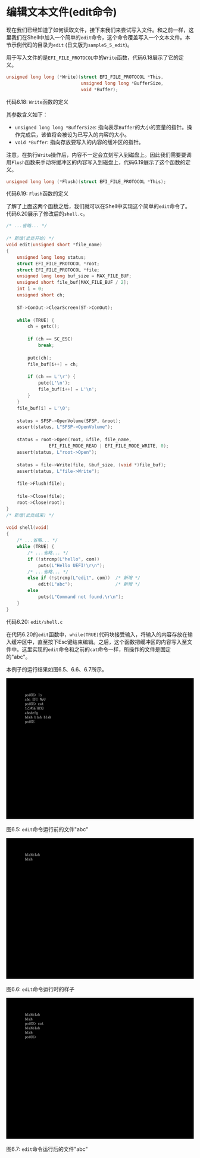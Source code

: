 # 编辑文本文件(edit命令)

现在我们已经知道了如何读取文件，接下来我们来尝试写入文件。和之前一样，这里我们在Shell中加入一个简单的`edit`命令，这个命令覆盖写入一个文本文件。本节示例代码的目录为`edit` (日文版为`sample5_5_edit`)。

用于写入文件的是`EFI_FILE_PROTOCOL`中的`Write`函数，代码6.18展示了它的定义。

```c
unsigned long long (*Write)(struct EFI_FILE_PROTOCOL *This,
                            unsigned long long *BufferSize,
                            void *Buffer);
```

代码6.18: `Write`函数的定义

其参数含义如下：

* `unsigned long long *BufferSize`: 指向表示`Buffer`的大小的变量的指针。操作完成后，该值将会被设为已写入的内容的大小。
* `void *Buffer`: 指向存放要写入的内容的缓冲区的指针。

注意，在执行`Write`操作后，内容不一定会立刻写入到磁盘上。因此我们需要要调用`Flush`函数来手动将缓冲区的内容写入到磁盘上，代码6.19展示了这个函数的定义。

```c
unsigned long long (*Flush)(struct EFI_FILE_PROTOCOL *This);
```

代码6.19: `Flush`函数的定义

了解了上面这两个函数之后，我们就可以在Shell中实现这个简单的`edit`命令了。代码6.20展示了修改后的`shell.c`。

```c
/* ...省略... */

/* 新增(此处开始) */
void edit(unsigned short *file_name)
{
    unsigned long long status;
    struct EFI_FILE_PROTOCOL *root;
    struct EFI_FILE_PROTOCOL *file;
    unsigned long long buf_size = MAX_FILE_BUF;
    unsigned short file_buf[MAX_FILE_BUF / 2];
    int i = 0;
    unsigned short ch;

    ST->ConOut->ClearScreen(ST->ConOut);

    while (TRUE) {
        ch = getc();

        if (ch == SC_ESC)
            break;

        putc(ch);
        file_buf[i++] = ch;

        if (ch == L'\r') {
            putc(L'\n');
            file_buf[i++] = L'\n';
        }
    }
    file_buf[i] = L'\0';

    status = SFSP->OpenVolume(SFSP, &root);
    assert(status, L"SFSP->OpenVolume");

    status = root->Open(root, &file, file_name,
                EFI_FILE_MODE_READ | EFI_FILE_MODE_WRITE, 0);
    assert(status, L"root->Open");

    status = file->Write(file, &buf_size, (void *)file_buf);
    assert(status, L"file->Write");

    file->Flush(file);

    file->Close(file);
    root->Close(root);
}
/* 新增(此处结束) */

void shell(void)
{
    /* ...省略... */
    while (TRUE) {
        /* ...省略... */
        if (!strcmp(L"hello", com))
            puts(L"Hello UEFI!\r\n");
        /* ...省略... */
        else if (!strcmp(L"edit", com))  /* 新增 */
            edit(L"abc");                /* 新增 */
        else
            puts(L"Command not found.\r\n");
    }
}
```

代码6.20: `edit/shell.c`

在代码6.20的`edit`函数中，`while(TRUE)`代码块接受输入，将输入的内容存放在输入缓冲区中，直至按下Esc键结束编辑。之后，这个函数把缓冲区的内容写入至文件中。这里实现的`edit`命令和之前的`cat`命令一样，所操作的文件是固定的"abc"。

本例子的运行结果如图6.5、6.6、6.7所示。

![`edit`命令运行前的"abc"](../../images/part1/edit-before.png)

图6.5: `edit`命令运行前的文件"abc"

![`edit`命令运行时的样子](../../images/part1/edit.png)

图6.6: `edit`命令运行时的样子

![`edit`命令运行后的"abc"](../../images/part1/edit-after.png)

图6.7: `edit`命令运行后的文件"abc"
